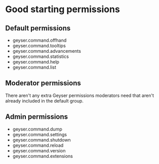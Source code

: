 # Good starting permissions

## Default permissions

- geyser.command.offhand
- geyser.command.tooltips
- geyser.command.advancements
- geyser.command.statistics
- geyser.command.help
- geyser.command.list

## Moderator permissions

There aren't any extra Geyser permissions moderators need that aren't already
included in the default group.

## Admin permissions

- geyser.command.dump
- geyser.command.settings
- geyser.command.shutdown
- geyser.command.reload
- geyser.command.version
- geyser.command.extensions

